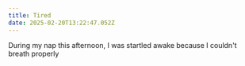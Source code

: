 ```yaml
---
title: Tired
date: 2025-02-20T13:22:47.052Z
---
```


During my nap this afternoon, I was startled awake because I couldn't breath properly
